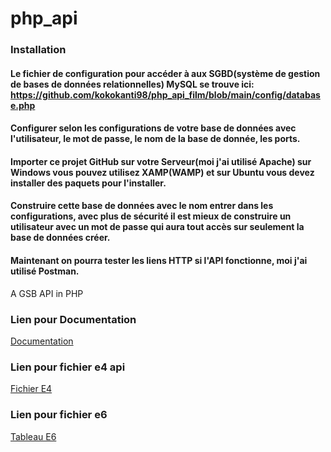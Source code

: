 # php_api
### Installation
#### Le fichier de configuration pour accéder à aux SGBD(système de gestion de bases de données relationnelles) MySQL se trouve ici: https://github.com/kokokanti98/php_api_film/blob/main/config/database.php
#### Configurer selon les configurations de votre base de données avec l'utilisateur, le mot de passe, le nom de la base de donnée, les ports.
#### Importer ce projet GitHub sur votre Serveur(moi j'ai utilisé Apache) sur Windows vous pouvez utilisez XAMP(WAMP) et sur Ubuntu vous devez installer des paquets pour l'installer.
#### Construire cette base de données avec le nom entrer dans les configurations, avec plus de sécurité il est mieux de construire un utilisateur avec un mot de passe qui aura tout accès sur seulement la base de données créer.
#### Maintenant on pourra tester les liens HTTP si l'API fonctionne, moi j'ai utilisé Postman. 

A GSB API in PHP
<h3>Lien pour Documentation</h3>
<a href="https://drive.google.com/file/d/1xz4RBgo3l_J6yD9rrfd0V6FW05zBVJK6/view?usp=sharing">Documentation</a>
<h3></h3>
<h3>Lien pour fichier e4 api</h3>
<a href="https://drive.google.com/file/d/1P4JVTqVEMghOpX9IaGicCVDo9ZRllOC-/view?usp=sharing">Fichier E4</a>
<h3>Lien pour fichier e6</h3>
<a href="https://drive.google.com/file/d/1_sCZe7UPoLzwSDktYMBEpWbyFH2LElnp/view">Tableau E6</a>
<h3></h3>
